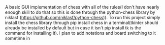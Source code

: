 A basic GUI implementation of chess with all of the rules(I don't have nearly enough skill to do that so this is done through the python-chess library by niklasf (https://github.com/niklasf/python-chess)). To run this project simply install the chess library through pip install chess in a terminal(tkinter should already be installed by default but in case it isn't pip install tk is the command for installing it). I plan to add notations and board switching to it sometime in 
